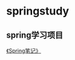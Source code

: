 # springstudy
## spring学习项目
[《Spring笔记》](https://www.yuque.com/docs/share/09bacacb-1d26-4179-8682-196f2fe49672?#) 